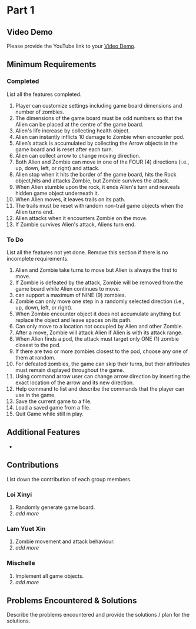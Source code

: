 # Part 1

## Video Demo

Please provide the YouTube link to your [Video Demo](https://youtube.com).

## Minimum Requirements

### Completed

List all the features completed.

1. Player can customize settings including game board dimensions and number of zombies.
2. The dimensions of the game board must be odd numbers so that the Alien can be placed at the centre of the game board.
3. Alien's life increase by collecting health object.
4. Alien can instantly inflicts 10 damage to Zombie when encounter pod.
5. Alien’s attack is accumulated by collecting the Arrow objects in the game board and is reset after each turn.
6. Alien can collect arrow to change moving direction.
7. Both Alien and Zombie can move in one of the FOUR (4) directions (i.e., up, down, left, or right) and attack.
8. Alien stop when it hits the border of the game board, hits the Rock object,hits and attacks Zombie, but Zombie survives the attack.
9. When Alien stumble upon the rock, it ends Alien's turn and reaveals hidden game object underneath it.
10. When Alien moves, it leaves trails on its path.
11. The trails must be reset withrandom non-trail game objects when the Alien turns end.
12. Alien attacks when it encounters Zombie on the move.
13. If Zombie survives Alien's attack, Aliens turn end.

### To Do

List all the features not yet done. Remove this section if there is no incomplete requirements.

1. Alien and Zombie take turns to move but Alien is always the first to move.
2. If Zombie is defeated by the attack, Zombie will be removed from the game board while Alien continues to move.
3. can support a maximum of NINE (9) zombies.
4. Zombie can only move one step in a randomly selected direction (i.e., up, down, left, or right).
5. When Zombie encounter object it does not accumulate anything but replace the object and leave spaces on its path.
6. Can only move to a location not occupied by Alien and other Zombie.
7. After a move, Zombie will attack Alien if Alien is with its attack range.
8. When Alien finds a pod, the attack must target only ONE (1) zombie closest to the pod.
9. If there are two or more zombies closest to the pod, choose any one of them at random.
10. For defeated zombies, the game can skip their turns, but their attributes must remain displayed throughout the game.
11. Using command arrow user can change arrow direction by inserting the exact location of the arrow and its new direction.
12. Help command to list and describe the commands that the player can use in the game.
13. Save the current game to a file.
14. Load a saved game from a file.
15. Quit Game while still in play.

## Additional Features
-

## Contributions

List down the contribution of each group members.


### Loi Xinyi

1. Randomly generate game board.
2. *add more*

### Lam Yuet Xin

1. Zombie movement and attack behaviour.
2. *add more*

### Mischelle

1. Implement all game objects.
2. *add more*

## Problems Encountered & Solutions

Describe the problems encountered and provide the solutions / plan for the solutions.
